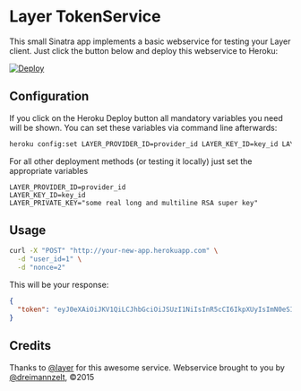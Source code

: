 # Layer TokenService

This small Sinatra app implements a basic webservice for testing your Layer client. Just click the button below and deploy this webservice to Heroku:

[![Deploy](https://www.herokucdn.com/deploy/button.png)](https://heroku.com/deploy)


## Configuration

If you click on the Heroku Deploy button all mandatory variables you need will be shown. You can set these variables via command line afterwards:

```bash
heroku config:set LAYER_PROVIDER_ID=provider_id LAYER_KEY_ID=key_id LAYER_PRIVATE_KEY="some real long and multiline RSA super key"
```

For all other deployment methods (or testing it locally) just set the appropriate variables

```
LAYER_PROVIDER_ID=provider_id
LAYER_KEY_ID=key_id
LAYER_PRIVATE_KEY="some real long and multiline RSA super key"
```

## Usage

```bash
curl -X "POST" "http://your-new-app.herokuapp.com" \
  -d "user_id=1" \
  -d "nonce=2"
```

This will be your response:

```JSON
{
  "token": "eyJ0eXAiOiJKV1QiLCJhbGciOiJSUzI1NiIsInR5cCI6IkpXUyIsImN0eSI6ImxheWVyLWVpdDt2PTEiLCJraWQiOiJmNmM0OGNjZS1jZDY3LTExZTQtYTM4NC1lYWU4YzEwMDEwYWEifQ.eyJpc3MiOiI5ZTM2OTc4NC05OGFlLTExZTQtYjYyNy03NWJkMDAwMDAwZTYiLCJwcm4iOiIiLCJpYXQiOjE0MjY4ODM1MzksImV4cCI6MTQyODA5MzEzOSwibmNlIjpudWxsfQ.GYawDvYhR0ygV5e7BQOaPBKUkXZsj5rHtePV2UcwObUHIGRajzuOlDHcamdw"
}
```


## Credits

Thanks to [@layer](http://www.layer.com) for this awesome service.
Webservice brought to you by [@dreimannzelt](http://www.dreimannzelt.de), ©2015

